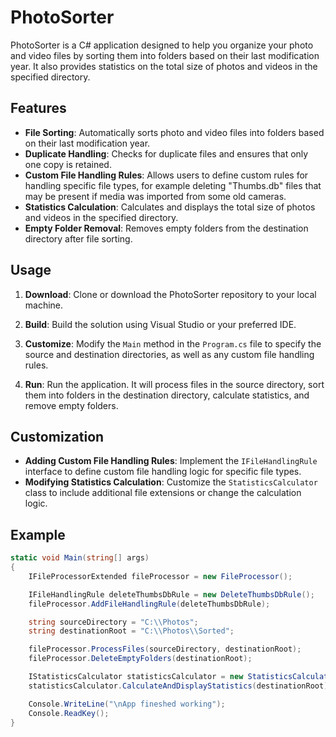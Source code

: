 # PhotoSorter

PhotoSorter is a C# application designed to help you organize your photo and video files by sorting them into folders based on their last modification year. It also provides statistics on the total size of photos and videos in the specified directory.

## Features

- **File Sorting**: Automatically sorts photo and video files into folders based on their last modification year.
- **Duplicate Handling**: Checks for duplicate files and ensures that only one copy is retained.
- **Custom File Handling Rules**: Allows users to define custom rules for handling specific file types, for example deleting "Thumbs.db" files that may be present if media was imported from some old cameras.
- **Statistics Calculation**: Calculates and displays the total size of photos and videos in the specified directory.
- **Empty Folder Removal**: Removes empty folders from the destination directory after file sorting.

## Usage

1. **Download**: Clone or download the PhotoSorter repository to your local machine.

2. **Build**: Build the solution using Visual Studio or your preferred IDE.

3. **Customize**: Modify the `Main` method in the `Program.cs` file to specify the source and destination directories, as well as any custom file handling rules.

4. **Run**: Run the application. It will process files in the source directory, sort them into folders in the destination directory, calculate statistics, and remove empty folders.

## Customization

- **Adding Custom File Handling Rules**: Implement the `IFileHandlingRule` interface to define custom file handling logic for specific file types.
- **Modifying Statistics Calculation**: Customize the `StatisticsCalculator` class to include additional file extensions or change the calculation logic.

## Example

```csharp
static void Main(string[] args)
{
    IFileProcessorExtended fileProcessor = new FileProcessor();

    IFileHandlingRule deleteThumbsDbRule = new DeleteThumbsDbRule();
    fileProcessor.AddFileHandlingRule(deleteThumbsDbRule);

    string sourceDirectory = "C:\\Photos";
    string destinationRoot = "C:\\Photos\\Sorted";

    fileProcessor.ProcessFiles(sourceDirectory, destinationRoot);
    fileProcessor.DeleteEmptyFolders(destinationRoot);

    IStatisticsCalculator statisticsCalculator = new StatisticsCalculator();
    statisticsCalculator.CalculateAndDisplayStatistics(destinationRoot);

    Console.WriteLine("\nApp fineshed working");
    Console.ReadKey();
}
